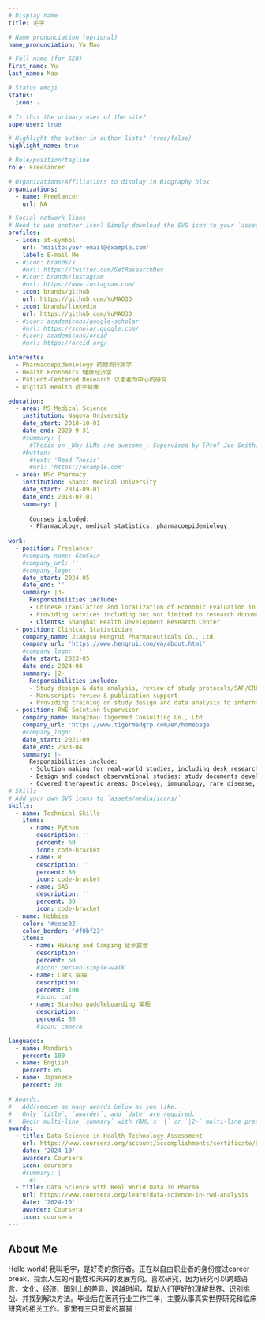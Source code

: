 ```yaml
---
# Display name
title: 毛宇

# Name pronunciation (optional)
name_pronunciation: Yu Mao

# Full name (for SEO)
first_name: Yu
last_name: Mao

# Status emoji
status:
  icon: ☕️

# Is this the primary user of the site?
superuser: true

# Highlight the author in author lists? (true/false)
highlight_name: true

# Role/position/tagline
role: Freelancer

# Organizations/Affiliations to display in Biography blox
organizations:
  - name: Freelancer
    url: NA

# Social network links
# Need to use another icon? Simply download the SVG icon to your `assets/media/icons/` folder.
profiles:
  - icon: at-symbol
    url: 'mailto:your-email@example.com'
    label: E-mail Me
  - #icon: brands/x
    #url: https://twitter.com/GetResearchDev
  - #icon: brands/instagram
    #url: https://www.instagram.com/
  - icon: brands/github
    url: https://github.com/YuMAO3O
  - icon: brands/linkedin
    url: https://github.com/YuMAO3O
  - #icon: academicons/google-scholar
    #url: https://scholar.google.com/
  - #icon: academicons/orcid
    #url: https://orcid.org/

interests:
  - Pharmacoepidemiology 药物流行病学
  - Health Economics 健康经济学
  - Patient-Centered Research 以患者为中心的研究
  - Digital Health 数字健康

education:
  - area: MS Medical Science
    institution: Nagoya University
    date_start: 2018-10-01
    date_end: 2020-9-31
    #summary: |
      #Thesis on _Why LLMs are awesome_. Supervised by [Prof Joe Smith](https://example.com). Presented papers at 5 IEEE conferences with the contributions being published in 2 Springer journals.
    #button:
      #text: 'Read Thesis'
      #url: 'https://example.com'
  - area: BSc Pharmacy
    institution: Shanxi Medical University
    date_start: 2014-09-01
    date_end: 2018-07-01
    summary: |
      
      Courses included:
      - Pharmacology, medical statistics, pharmacoepidemiology
     
work:
  - position: Freelancer
    #company_name: GenCoin
    #company_url: ''
    #company_logo: ''
    date_start: 2024-05
    date_end: ''
    summary: |3-
      Responsibilities include:
      - Chinese Translation and localization of Economic Evaluation in Clinical Trials
      - Providing services including but not limited to research document writing, deck preparation, data analysing, health technology assessment, etc.
      - Clients: Shanghai Health Development Research Center
  - position: Clinical Statistician
    company_name: Jiangsu Hengrui Pharmaceuticals Co., Ltd.
    company_url: 'https://www.hengrui.com/en/about.html'
    #company_logo: ''
    date_start: 2023-05
    date_end: 2024-04
    summary: |2-
      Responsibilities include:
      - Study design & data analysis, review of study protocols/SAP/CRF, sample size calculation and data analysis for early phase clinical studies and real-world studies
      - Manuscripts review & publication support
      - Providing training on study design and data analysis to internal and external audiences
  - position: RWE Solution Supervisor
    company_name: Hangzhou Tigermed Consulting Co., Ltd.
    company_url: 'https://www.tigermedgrp.com/en/homepage'
    #company_logo: ''
    date_start: 2021-09
    date_end: 2023-04
    summary: |-
      Responsibilities include:
      - Solution making for real-world studies, including desk research on diseases and products, medical strategies, and slide preparation.
      - Design and conduct observational studies: study documents development (study protocol, CRF), project management
      - Covered therapeutic areas: Oncology, immunology, rare disease, etc.
# Skills
# Add your own SVG icons to `assets/media/icons/`
skills:
  - name: Technical Skills
    items:
      - name: Python
        description: ''
        percent: 60
        icon: code-bracket
      - name: R
        description: ''
        percent: 80
        icon: code-bracket
      - name: SAS
        description: ''
        percent: 80
        icon: code-bracket
  - name: Hobbies
    color: '#eeac02'
    color_border: '#f0bf23'
    items:
      - name: Hiking and Camping 徒步露营
        description: ''
        percent: 60
        #icon: person-simple-walk
      - name: Cats 猫猫
        description: ''
        percent: 100
        #icon: cat
      - name: Standup paddleboarding 桨板
        description: ''
        percent: 80
        #icon: camera

languages:
  - name: Mandarin
    percent: 100
  - name: English
    percent: 85
  - name: Japanese
    percent: 70

# Awards.
#   Add/remove as many awards below as you like.
#   Only `title`, `awarder`, and `date` are required.
#   Begin multi-line `summary` with YAML's `|` or `|2-` multi-line prefix and indent 2 spaces below.
awards:
  - title: Data Science in Health Technology Assessment
    url: https://www.coursera.org/account/accomplishments/certificate/80N5JJA16UTK
    date: '2024-10'
    awarder: Coursera
    icon: coursera
    #summary: |
      #I
  - title: Data Science with Real World Data in Pharma
    url: https://www.coursera.org/learn/data-science-in-rwd-analysis
    date: '2024-10'
    awarder: Coursera
    icon: coursera
---
```


## About Me

Hello world! 我叫毛宇，是好奇的旅行者。正在以自由职业者的身份度过career break，探索人生的可能性和未来的发展方向。喜欢研究，因为研究可以跨越语言、文化、经济、国别上的差异，跨越时间，帮助人们更好的理解世界、识别挑战、并找到解决方法。毕业后在医药行业工作三年，主要从事真实世界研究和临床研究的相关工作。家里有三只可爱的猫猫！
